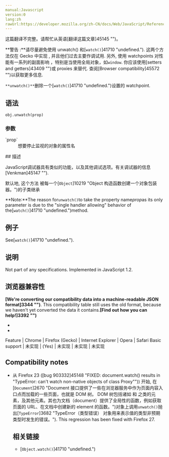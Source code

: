```yaml
---
manual:Javascript
version:0
lang:zh
rawUrl:https://developer.mozilla.org/zh-CN/docs/Web/JavaScript/Reference/Global_Objects/Object/Unwatch
---
```




这篇翻译不完整。请帮忙从英语[翻译这篇文章]45145 "")。






**警告 :**请尽量避免使用 unwatch() 和[`watch()`]41710 "undefined."). 这两个方法仅在 Gecko 中实现 , 并且他们过去主要作调试用. 另外, 使用 watchpoints 对性能有一系列的副面影响 ，特别是当使用全局对象，如`window`. 你应该使用[setters and getters]43409 "")或 proxies 来替代. 查阅[Browser compatibility]45572 "")以获取更多信息.




`**unwatch()**`删除一个[`watch()`]41710 "undefined.")设置的 watchpoint.


## 语法<a name="语法"></a>

```
obj.unwatch(prop)
```

### 参数<a name="参数"></a>
<dl><dt id=''>`prop`</dt><dd>想要停止监视的对象的属性名</dd></dl>
## 描述<a name="描述"></a>


JavaScript调试器具有类似的功能，以及其他调试选项。有关调试器的信息[Venkman]45147 "").



默认地, 这个方法 被每一个[`Object`]10219 "Object 构造函数创建一个对象包装器。")的子类继承



**Note:**The reason for`unwatch()`to take the property name*prop*as its only parameter is due to the &quot;single handler allowing&quot; behavior of the[`watch()`]41710 "undefined.")method.



## 例子<a name="例子"></a>


See[`watch()`]41710 "undefined.").


## 说明<a name="说明"></a>


Not part of any specifications. Implemented in JavaScript 1.2.


## 浏览器兼容性<a name="浏览器兼容性"></a>


**[We&#39;re converting our compatibility data into a machine-readable JSON format]3344 "")**. This compatibility table still uses the old format, because we haven&#39;t yet converted the data it contains.**[Find out how you can help!]3392 "")**


* 
* 

Feature | Chrome | Firefox (Gecko) | Internet Explorer | Opera | Safari 
Basic support | 未实现 | (Yes) | 未实现 | 未实现 | 未实现 





## Compatibility notes<a name="Compatibility_notes"></a>

* 从 Firefox 23 ([bug 903332]45148 "FIXED: document.watch() results in "TypeError: can't watch non-native objects of class Proxy"")) 开始, 在[`Document`]2670 "Document 接口提供了一些在浏览器服务中作为页面内容入口点而加载的一些页面，也就是 DOM 树。 DOM 树包括诸如 <body> 和 <table> 之类的元素，及其他元素。其也为文档（document）提供了全局性的函数，例如获取页面的 URL、在文档中创建新的 element 的函数。")对象上调用`unwatch()`抛出[`TypeError`]3682 "TypeError（类型错误） 对象用来表示值的类型非预期类型时发生的错误。"). This regression has been fixed with Firefox 27.

## 相关链接<a name="相关链接"></a>

* [`Object.watch()`]41710 "undefined.")



